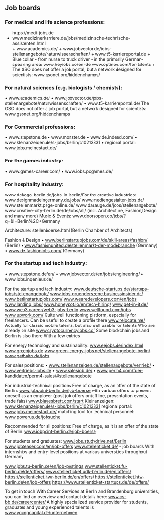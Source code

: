<h2>Job boards</h2>
<h3>For medical and life science professions:</h3>
<ul>https://medi-jobs.de
<li>www.medizinerkarriere.de/jobs/medizinische-technische-assistenten.html</li>
+ www.academics.de/
+ www.jobvector.de/iobs-stellenangebote/naturwissenschaften/
+ www.t5-karriereportal.de
+ Blue collar - from nurse to truck driver - in the primarily German-speaking area: www.heyiobs.co/en-de
www.optinoo.com/for-talents
+ The GSO does not offer a job portal, but a network designed for scientists: www.qsonet.orq/hiddenchamps/
</ul>

<h3>For natural sciences (e.g. biologists / chemists):</h3>
• www.academics.de/
• www.jobvector.de/jobs-stellenangebote/naturwissenschaften/
• www.t5-karriereportal.de/
The GSO does not offer a job portal, but a network designed for scientists: www.gsonet.org/hiddenchamps

<h3>For Commercial professions:</h3>
• www.stepstone.de
• www.monster.de
• www.de.indeed.com/
• www.kleinanzeiqen.de/s-jobs/berlin/c10213331
• regional portal: www.jobs.meinestadt.de/

<h3>For the games industry:</h3>
• www.games-career.com/
• www.iobs.pcgames.de/

<h3>For hospitality industry:</h3>
www.dehoga-berlin.de/jobs-in-berlin/</
www.hogapage.de/jobs/suche
www.hoga.work/jobs/
www.hoga.jobs/stellenangebote
Blue collar - from nurses to truck drivers - in the primarily German-speaking area: www.heyjobs.co/en-de

<h3>For the creative industries:</h3>
www.designmadeingermany.de/jobs/
www.mediengestalter-jobs.de/
www.stellenmarkt.page-online.de/
www.dasauge.de/jobs/stellenangebote/
www.creative-city-berlin.de/de/iobs/all/ (incl. Architecture, Fashion,Design and many more)
Music & Events: www.doorsopen.co/jobs/?q=&l=Berlin%2C+Germany

Architecture:
stellenboerse.html (Berlin Chamber of Architects)

Fashion & Design
• www.berlinstartupjobs.com/de/skill-areas/fashion/ (Berlin)
• www.fashionunited.de/stellenmarkt-der-modebranche (Germany)
• www.de.fashioniobs.com/ (Germany)

<h3>For the startup and tech industry:</h3>
• www.stepstone.de/en/
• www.jobvector.de/en/jobs/engineering/
• www.iobs.inqenieur.de/

For the startup and tech industry:
www.deutsche-startups.de/startups-iobs/stellenanqebote/
www.iobs-qruenderszene.businessinsider.de/
www.berlinstartupjobs.com/
www.wearedevelopers.com/en/jobs
www.landinq.iobs/
www.honeypot.io/en/tech-hirinq/
www.get-in-it.de/
www.web3.career/web3-jobs-berlin
www.wellfound.com/iobs
www.upwork.com/ Quite well functioning platform, especially for
freelancers. Can be useful to create a profile there
www.relocate.me/ Actually for classic mobile talents, but also well usable for talents Who are already on site
www.cryptocurrencyiobs.co/ Some blockchain jobs and Berlin is also there With a few entries

For energy technology and sustainability:
www.eejobs.de/index.html
www.greenjobs.de
www.green-energy-jobs.net/stellenangebote-berlin/
www.getbaito.de/jobs

For sales positions:
• www.stellenanzeigen.de/stellenangebote/vertrieb/
• www.vertriebs-iobs.de
• www.salesiob.de/
• www.perm4.com/fuer-kandidaten/perm4-sales/#stellenanqebote

For industrial-technical positions
Free of charge, as an offer of the state of Berlin: www.jobpoint-berlin.de/job-boerse with various offers to present oneself as an employer (post job offers on/offline, presentation events, trade fairs)
www.blauesbrett.com/start
Kleinanzeigen: www.kleinanzeiqen.de/s-iobs/berlin/c10213331
regional portal:
www.jobs.meinestadt.de/
matching tool for technical personnel: www.powerus.de/jobsuche

Reccommended for all positions:
Free of charge, as it is an offer of the state of Berlin: www.iobpoint-berlin.de/job-boerse

For students and graduates:
www.jobs.studydrive.net/Berlin
www.jobteaser.com/en/job-offers
www.stellenticket.de/ - job boards With internships and entry-level
positions at various universities throughout Germany

www.jobs.tu-berlin.de/en/job-postings
www.stellenticket.fu-berlin.de/de/offers/
www.stellenticket.udk-berlin.de/en/offers/
https://sfellenticket.hwr-berlin.de/en/offers/
https://stellenticket.htw-berlin.de/en/job-offers
https://www.stellenticket-startups.de/de/offers/

To get in touch With Career Services at Berlin and Brandenburg
universities, you can find an overview and contact details here:
www.cs-bb.de/careercenter/
A highly specialized service provider for students, graduates and young experienced talents is: www.youngcapital.de/unternehmen
